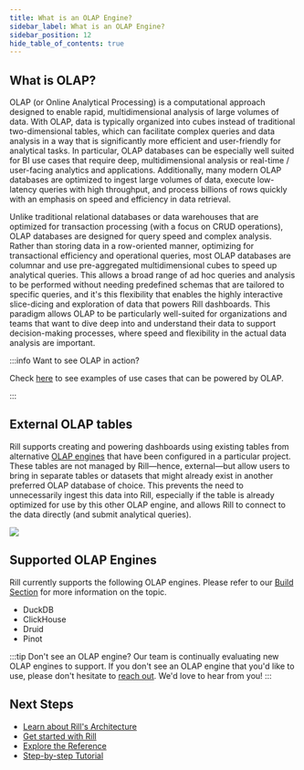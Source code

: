 ```yaml
---
title: What is an OLAP Engine?
sidebar_label: What is an OLAP Engine?
sidebar_position: 12
hide_table_of_contents: true
---
```


## What is OLAP?

OLAP (or Online Analytical Processing) is a computational approach designed to enable rapid, multidimensional analysis of large volumes of data. With OLAP, data is typically organized into cubes instead of traditional two-dimensional tables, which can facilitate complex queries and data analysis in a way that is significantly more efficient and user-friendly for analytical tasks. In particular, OLAP databases can be especially well suited for BI use cases that require deep, multidimensional analysis or real-time / user-facing analytics and applications. Additionally, many modern OLAP databases are optimized to ingest large volumes of data, execute low-latency queries with high throughput, and process billions of rows quickly with an emphasis on speed and efficiency in data retrieval. 

Unlike traditional relational databases or data warehouses that are optimized for transaction processing (with a focus on CRUD operations), OLAP databases are designed for query speed and complex analysis. Rather than storing data in a row-oriented manner, optimizing for transactional efficiency and operational queries, most OLAP databases are columnar and use pre-aggregated multidimensional cubes to speed up analytical queries. This allows a broad range of ad hoc queries and analysis to be performed without needing predefined schemas that are tailored to specific queries, and it's this flexibility that enables the highly interactive slice-dicing and exploration of data that powers Rill dashboards. This paradigm allows OLAP to be particularly well-suited for organizations and teams that want to dive deep into and understand their data to support decision-making processes, where speed and flexibility in the actual data analysis are important. 

:::info Want to see OLAP in action?

Check [here](https://www.rilldata.com/case-studies) to see examples of use cases that can be powered by OLAP.

:::




## External OLAP tables

Rill supports creating and powering dashboards using existing tables from alternative [OLAP engines](../reference/olap-engines/olap-engines.md) that have been configured in a particular project. These tables are not managed by Rill—hence, external—but allow users to bring in separate tables or datasets that might already exist in another preferred OLAP database of choice. This prevents the need to unnecessarily ingest this data into Rill, especially if the table is already optimized for use by this other OLAP engine, and allows Rill to connect to the data directly (and submit analytical queries).

<img src = '/img/build/connect/external-tables/external-olap-db.png' class='rounded-gif' />
<br />


## Supported OLAP Engines

Rill currently supports the following OLAP engines. Please refer to our [Build Section](../ingest/olap/olap.md) for more information on the topic.

- DuckDB
- ClickHouse
- Druid
- Pinot 

:::tip Don't see an OLAP engine?
Our team is continually evaluating new OLAP engines to support. If you don't see an OLAP engine that you'd like to use, please don't hesitate to [reach out](contact.md). We'd love to hear from you!
:::


## Next Steps

- [Learn about Rill's Architecture](/concepts/architecture)
- [Get started with Rill](/home/install)
- [Explore the Reference](/reference/connectors/)
- [Step-by-step Tutorial](/guides)
